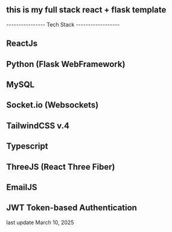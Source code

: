## **this is my full stack react + flask template**

---------------- Tech Stack ------------------

## **ReactJs**

## **Python (Flask WebFramework)**

## **MySQL**

## **Socket.io (Websockets)**

## **TailwindCSS v.4**

## **Typescript**

## **ThreeJS (React Three Fiber)**

## **EmailJS**

## **JWT Token-based Authentication**

last update March 10, 2025
